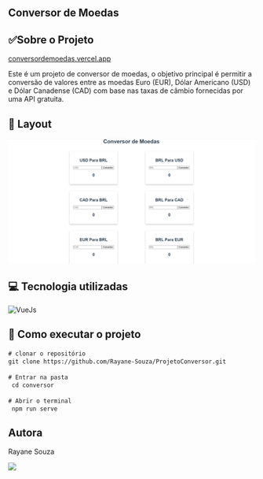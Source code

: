 
## Conversor de Moedas
## ✅Sobre o Projeto

[conversordemoedas.vercel.app](https://projeto-conversor-mu.vercel.app/)

Este é um projeto de conversor de moedas, o objetivo principal é permitir a conversão de valores entre as moedas Euro (EUR), Dólar Americano (USD) e Dólar Canadense (CAD) com base nas taxas de câmbio fornecidas por uma API gratuita.


## 🔗 Layout

![Imagem](./imagens/Imagem.Layout.png)


## 💻 Tecnologia utilizadas

![VueJs](https://img.shields.io/badge/VUE.JS-000000?style=for-the-badge&logo=vuedotjs&logoColor=44E192)&nbsp;


## 📌 Como executar o projeto

```
# clonar o repositório
git clone https://github.com/Rayane-Souza/ProjetoConversor.git

# Entrar na pasta
 cd conversor

# Abrir o terminal 
 npm run serve
```


## Autora
Rayane Souza

<a href="https://www.linkedin.com/in/rayanekelly/" target="_blank"><img src="https://img.shields.io/badge/LinkedIn-0077B5?style=for-the-badge&logo=linkedin&logoColor=white" target="_blank"></a>

[def]: image.png
